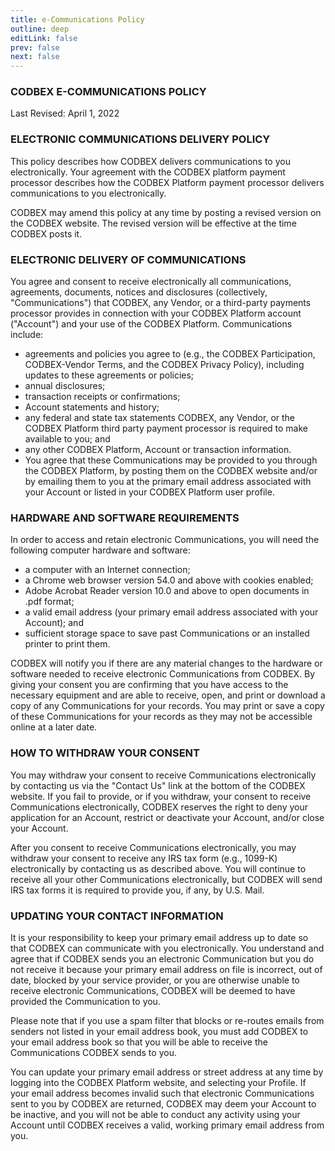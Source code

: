 ```yaml
---
title: e-Communications Policy
outline: deep
editLink: false
prev: false
next: false
---
```


### CODBEX E-COMMUNICATIONS POLICY
Last Revised: April 1, 2022

### ELECTRONIC COMMUNICATIONS DELIVERY POLICY
This policy describes how CODBEX delivers communications to you electronically. Your agreement with the CODBEX platform payment processor describes how the CODBEX Platform payment processor delivers communications to you electronically.

CODBEX may amend this policy at any time by posting a revised version on the CODBEX website. The revised version will be effective at the time CODBEX posts it.

### ELECTRONIC DELIVERY OF COMMUNICATIONS
You agree and consent to receive electronically all communications, agreements, documents, notices and disclosures (collectively, "Communications") that CODBEX, any Vendor, or a third-party payments processor provides in connection with your CODBEX Platform account ("Account") and your use of the CODBEX Platform. Communications include:

- agreements and policies you agree to (e.g., the CODBEX Participation, CODBEX-Vendor Terms, and the CODBEX Privacy Policy), including updates to these agreements or policies;
- annual disclosures;
- transaction receipts or confirmations;
- Account statements and history;
- any federal and state tax statements CODBEX, any Vendor, or the CODBEX Platform third party payment processor is required to make available to you; and
- any other CODBEX Platform, Account or transaction information.
- You agree that these Communications may be provided to you through the CODBEX Platform, by posting them on the CODBEX website and/or by emailing them to you at the primary email address associated with your Account or listed in your CODBEX Platform user profile.

### HARDWARE AND SOFTWARE REQUIREMENTS
In order to access and retain electronic Communications, you will need the following computer hardware and software:

- a computer with an Internet connection;
- a Chrome web browser version 54.0 and above with cookies enabled;
- Adobe Acrobat Reader version 10.0 and above to open documents in .pdf format;
- a valid email address (your primary email address associated with your Account); and
- sufficient storage space to save past Communications or an installed printer to print them.

CODBEX will notify you if there are any material changes to the hardware or software needed to receive electronic Communications from CODBEX. By giving your consent you are confirming that you have access to the necessary equipment and are able to receive, open, and print or download a copy of any Communications for your records. You may print or save a copy of these Communications for your records as they may not be accessible online at a later date.

### HOW TO WITHDRAW YOUR CONSENT
You may withdraw your consent to receive Communications electronically by contacting us via the "Contact Us" link at the bottom of the CODBEX website. If you fail to provide, or if you withdraw, your consent to receive Communications electronically, CODBEX reserves the right to deny your application for an Account, restrict or deactivate your Account, and/or close your Account.

After you consent to receive Communications electronically, you may withdraw your consent to receive any IRS tax form (e.g., 1099-K) electronically by contacting us as described above. You will continue to receive all your other Communications electronically, but CODBEX will send IRS tax forms it is required to provide you, if any, by U.S. Mail.

### UPDATING YOUR CONTACT INFORMATION
It is your responsibility to keep your primary email address up to date so that CODBEX can communicate with you electronically. You understand and agree that if CODBEX sends you an electronic Communication but you do not receive it because your primary email address on file is incorrect, out of date, blocked by your service provider, or you are otherwise unable to receive electronic Communications, CODBEX will be deemed to have provided the Communication to you.

Please note that if you use a spam filter that blocks or re-routes emails from senders not listed in your email address book, you must add CODBEX to your email address book so that you will be able to receive the Communications CODBEX sends to you.

You can update your primary email address or street address at any time by logging into the CODBEX Platform website, and selecting your Profile. If your email address becomes invalid such that electronic Communications sent to you by CODBEX are returned, CODBEX may deem your Account to be inactive, and you will not be able to conduct any activity using your Account until CODBEX receives a valid, working primary email address from you.


